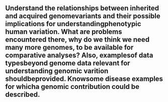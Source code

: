 ## Understand the relationships between inherited and acquired genomevariants and their possible implications for understandingphenotypic human variation. What are problems encountered there, why do we think we need many more genomes, to be available for comparative analyses? Also, examplesof data typesbeyond genome data relevant for understanding genomic varition shouldbeprovided. Knowsome disease examples for whicha genomic contribution could be described.
